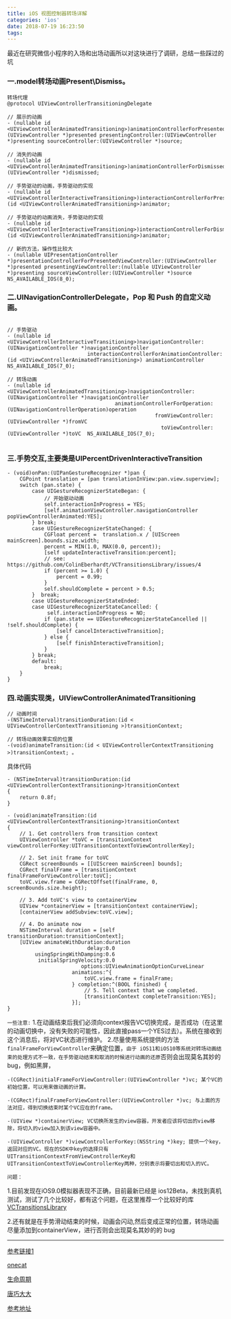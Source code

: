```yaml
---
title: iOS 视图控制器转场详解
categories: 'ios'
date: 2018-07-19 16:23:50
tags:
---
```


最近在研究微信小程序的入场和出场动画所以对这块进行了调研，总结一些踩过的坑

### 一.model转场动画Present\Dismiss。

```
转场代理
@protocol UIViewControllerTransitioningDelegate
```

```
// 展示的动画
- (nullable id <UIViewControllerAnimatedTransitioning>)animationControllerForPresentedController:(UIViewController *)presented presentingController:(UIViewController *)presenting sourceController:(UIViewController *)source;

// 消失的动画
- (nullable id <UIViewControllerAnimatedTransitioning>)animationControllerForDismissedController:(UIViewController *)dismissed;

// 手势驱动的动画，手势驱动的实现
- (nullable id <UIViewControllerInteractiveTransitioning>)interactionControllerForPresentation:(id <UIViewControllerAnimatedTransitioning>)animator;

// 手势驱动的动画消失，手势驱动的实现
- (nullable id <UIViewControllerInteractiveTransitioning>)interactionControllerForDismissal:(id <UIViewControllerAnimatedTransitioning>)animator;

// 新的方法，操作性比较大
- (nullable UIPresentationController *)presentationControllerForPresentedViewController:(UIViewController *)presented presentingViewController:(nullable UIViewController *)presenting sourceViewController:(UIViewController *)source NS_AVAILABLE_IOS(8_0);

```

### 二.UINavigationControllerDelegate，Pop 和 Push 的自定义动画。

```

// 手势驱动
- (nullable id <UIViewControllerInteractiveTransitioning>)navigationController:(UINavigationController *)navigationController
                          interactionControllerForAnimationController:(id <UIViewControllerAnimatedTransitioning>) animationController NS_AVAILABLE_IOS(7_0);

// 转场动画
- (nullable id <UIViewControllerAnimatedTransitioning>)navigationController:(UINavigationController *)navigationController
                                   animationControllerForOperation:(UINavigationControllerOperation)operation
                                                fromViewController:(UIViewController *)fromVC
                                                  toViewController:(UIViewController *)toVC  NS_AVAILABLE_IOS(7_0);
                                                  
```

### 三.手势交互,主要类是UIPercentDrivenInteractiveTransition

```
- (void)onPan:(UIPanGestureRecognizer *)pan {
    CGPoint translation = [pan translationInView:pan.view.superview];
    switch (pan.state) {
        case UIGestureRecognizerStateBegan: {
            // 开始驱动动画
            self.interactionInProgress = YES;
            [self.animationViewController.navigationController popViewControllerAnimated:YES];
        } break;
        case UIGestureRecognizerStateChanged: {
            CGFloat percent =  translation.x / [UIScreen mainScreen].bounds.size.width;
            percent = MIN(1.0, MAX(0.0, percent));
            [self updateInteractiveTransition:percent];
            // see: https://github.com/ColinEberhardt/VCTransitionsLibrary/issues/4
            if (percent >= 1.0) {
                percent = 0.99;
            }
            self.shouldComplete = percent > 0.5;
        }  break;
        case UIGestureRecognizerStateEnded:
        case UIGestureRecognizerStateCancelled: {
             self.interactionInProgress = NO;
            if (pan.state == UIGestureRecognizerStateCancelled || !self.shouldComplete) {
                [self cancelInteractiveTransition];
            } else {
                [self finishInteractiveTransition];
            }
        } break;
        default:
            break;
    }
}
```
### 四.动画实现类，UIViewControllerAnimatedTransitioning

```
// 动画时间
-(NSTimeInterval)transitionDuration:(id < UIViewControllerContextTransitioning >)transitionContext; 

// 转场动画效果实现的位置
-(void)animateTransition:(id < UIViewControllerContextTransitioning >)transitionContext; 。

```

具体代码

```
- (NSTimeInterval)transitionDuration:(id <UIViewControllerContextTransitioning>)transitionContext
{
    return 0.8f;
}

- (void)animateTransition:(id <UIViewControllerContextTransitioning>)transitionContext
{
    // 1. Get controllers from transition context
    UIViewController *toVC = [transitionContext viewControllerForKey:UITransitionContextToViewControllerKey];
    
    // 2. Set init frame for toVC
    CGRect screenBounds = [[UIScreen mainScreen] bounds];
    CGRect finalFrame = [transitionContext finalFrameForViewController:toVC];
    toVC.view.frame = CGRectOffset(finalFrame, 0, screenBounds.size.height);
    
    // 3. Add toVC's view to containerView
    UIView *containerView = [transitionContext containerView];
    [containerView addSubview:toVC.view];
    
    // 4. Do animate now
    NSTimeInterval duration = [self transitionDuration:transitionContext];
    [UIView animateWithDuration:duration
                          delay:0.0
         usingSpringWithDamping:0.6
          initialSpringVelocity:0.0
                        options:UIViewAnimationOptionCurveLinear
                     animations:^{
                         toVC.view.frame = finalFrame;
                     } completion:^(BOOL finished) {
                         // 5. Tell context that we completed.
                         [transitionContext completeTransition:YES];
                     }];
}
```

`一些注意:`
1.在动画结束后我们必须向context报告VC切换完成，是否成功（在这里的动画切换中，没有失败的可能性，因此直接pass一个YES过去）。系统在接收到这个消息后，将对VC状态进行维护。
2.尽量使用系统提供的方法`finalFrameForViewController`来确定位置，`由于 iOS11和iOS10等系统对转场动画结束的处理方式不一致，在手势驱动结束和取消的时候进行动画的还原`否则会出现莫名其妙的 bug，例如黑屏，

```
-(CGRect)initialFrameForViewController:(UIViewController *)vc; 某个VC的初始位置，可以用来做动画的计算。

-(CGRect)finalFrameForViewController:(UIViewController *)vc; 与上面的方法对应，得到切换结束时某个VC应在的frame。

-(UIView *)containerView; VC切换所发生的view容器，开发者应该将切出的view移除，将切入的view加入到该view容器中。

-(UIViewController *)viewControllerForKey:(NSString *)key; 提供一个key，返回对应的VC。现在的SDK中key的选择只有UITransitionContextFromViewControllerKey和UITransitionContextToViewControllerKey两种，分别表示将要切出和切入的VC。

```

`问题：`

1.目前发现在iOS9.0模拟器表现不正确，目前最新已经是 ios12Beta，未找到真机测试，测试了几个比较好，都有这个问题，在这里推荐一个比较好的库[VCTransitionsLibrary](https://github.com/ColinEberhardt/VCTransitionsLibrary#using-an-interaction-controller)

2.还有就是在手势滑动结束的时候，动画会闪动,然后变成正常的位置，转场动画尽量添加到containerView，进行否则会出现莫名其妙的的 bug


-----------------------

[参考链接1](http://kittenyang.com/magicmove/)

[onecat](https://onevcat.com/2013/10/vc-transition-in-ios7/)

[生命周期](http://wangling.me/2014/02/the-inconsistent-order-of-view-transition-events.html)

[唐巧大大](https://blog.devtang.com/2016/03/13/iOS-transition-guide/)

[参考地址](https://satanwoo.github.io/2015/11/12/Swift-UITransition-iOS8/)
